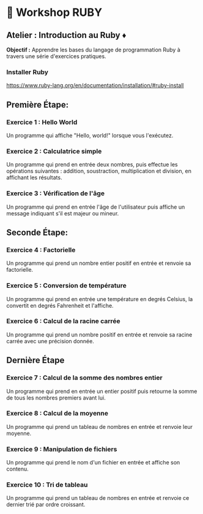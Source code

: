 # :rocket: Workshop RUBY
## Atelier : Introduction au Ruby ♦️

**Objectif :** Apprendre les bases du langage de programmation Ruby à travers une série d'exercices pratiques.

### Installer Ruby

https://www.ruby-lang.org/en/documentation/installation/#ruby-install

## Première Étape:

### Exercice 1 : Hello World

Un programme qui affiche "Hello, world!" lorsque vous l'exécutez.

### Exercice 2 : Calculatrice simple

Un programme qui prend en entrée deux nombres, puis effectue les opérations suivantes : addition, soustraction, multiplication et division, en affichant les résultats.

### Exercice 3 : Vérification de l'âge

Un programme qui prend en entrée l'âge de l'utilisateur puis affiche un message indiquant s'il est majeur ou mineur.

## Seconde Étape:

### Exercice 4 : Factorielle

Un programme qui prend un nombre entier positif en entrée et renvoie sa factorielle.

### Exercice 5 : Conversion de température

Un programme qui prend en entrée une température en degrés Celsius, la convertit en degrés Fahrenheit et l'affiche.

### Exercice 6 : Calcul de la racine carrée

Un programme qui prend un nombre positif en entrée et renvoie sa racine carrée avec une précision donnée.

## Dernière Étape

### Exercice 7 : Calcul de la somme des nombres entier

Un programme qui prend en entrée un entier positif puis retourne la somme de tous les nombres premiers avant lui.

### Exercice 8 : Calcul de la moyenne

Un programme qui prend un tableau de nombres en entrée et renvoie leur moyenne.

### Exercice 9 : Manipulation de fichiers

Un programme qui prend le nom d'un fichier en entrée et affiche son contenu.

### Exercice 10 : Tri de tableau

Un programme qui prend un tableau de nombres en entrée et renvoie ce dernier trié par ordre croissant.
